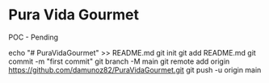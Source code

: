 # Pura Vida Gourmet

POC - Pending

echo "# PuraVidaGourmet" >> README.md
git init
git add README.md
git commit -m "first commit"
git branch -M main
git remote add origin https://github.com/damunoz82/PuraVidaGourmet.git
git push -u origin main